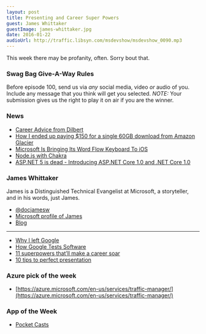 ```yaml
---
layout: post
title: Presenting and Career Super Powers
guest: James Whittaker
guestImage: james-whittaker.jpg
date: 2016-01-22
audioUrl: http://traffic.libsyn.com/msdevshow/msdevshow_0090.mp3
---
```


This week there may be profanity, often. Sorry bout that.

### Swag Bag Give-A-Way Rules

Before episode 100, send us via *any* social media, video *or* audio of you. Include any message that you think will get you selected. *NOTE:* Your submission gives us the right to play it on air if you are the winner.

### News

 - [Career Advice from Dilbert](http://dilbertblog.typepad.com/the_dilbert_blog/2007/07/career-advice.html)
 - [How I ended up paying $150 for a single 60GB download from Amazon Glacier](https://medium.com/@karppinen/how-i-ended-up-paying-150-for-a-single-60gb-download-from-amazon-glacier-6cb77b288c3e#.7za2kaz0h)
 - [Microsoft Is Bringing Its Word Flow Keyboard To iOS](http://msdv.sh/1Ow7HEU)
 - [Node.js with Chakra](https://blogs.windows.com/msedgedev/2016/01/19/nodejs-chakracore-mainline/)
 - [ASP.NET 5 is dead - Introducing ASP.NET Core 1.0 and .NET Core 1.0](http://www.hanselman.com/blog/ASPNET5IsDeadIntroducingASPNETCore10AndNETCore10.aspx)

### James Whittaker 

James is a Distinguished Technical Evangelist at Microsoft, a storyteller, and in his words, just James. 

 - [@docjamesw](https://twitter.com/docjamesw)
 - [Microsoft profile of James](https://news.microsoft.com/stories/people/james-whittaker.html)
 - [Blog](https://medium.com/@docjamesw)
 
 --------------------------
 
 - [Why I left Google](http://blogs.msdn.com/b/jw_on_tech/archive/2012/03/13/why-i-left-google.aspx)
 - [How Google Tests Software](http://googletesting.blogspot.com/2011/01/how-google-tests-software.html)
 - [11 superpowers that’ll make a career soar](https://blogs.microsoft.com/work/2015/06/01/11-superpowers-thatll-make-a-career-soar/)
 - [10 tips to perfect presentation](http://blogs.microsoft.com/work/2015/01/31/10-tips-perfect-presentation/)
 
### Azure pick of the week

 - [https://azure.microsoft.com/en-us/services/traffic-manager/](https://azure.microsoft.com/en-us/services/traffic-manager/)

### App of the Week

 - [Pocket Casts](http://www.shiftyjelly.com/pocketcasts)